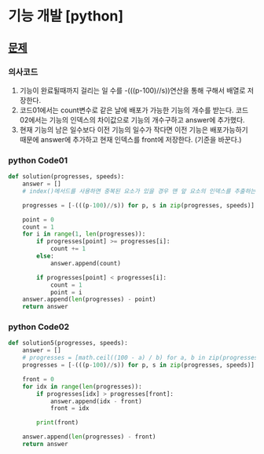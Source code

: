 # 기능 개발 [python] 

## [문제](https://programmers.co.kr/learn/courses/30/lessons/42586)

### 의사코드 
1. 기능이 완료될때까지 걸리는 일 수를 -(((p-100)//s))연산을 통해 구해서 배열로 저장한다.
2. 코드01에서는 count변수로 같은 날에 배포가 가능한 기능의 개수를 받는다. 코드02에서는 기능의 인덱스의 차이값으로 기능의 개수구하고 answer에 추가했다.
3. 현재 기능의 남은 일수보다 이전 기능의 일수가 작다면 이전 기능은 배포가능하기 때문에 answer에 추가하고 현재 인덱스를 front에 저장한다. (기준을 바꾼다.)

### python Code01
```py
def solution(progresses, speeds):
    answer = []
    # index()메서드를 사용하면 중복된 요소가 있을 경우 맨 앞 요소의 인덱스를 추출하는 문제

    progresses = [-(((p-100)//s)) for p, s in zip(progresses, speeds)]

    point = 0
    count = 1
    for i in range(1, len(progresses)):
        if progresses[point] >= progresses[i]:
            count += 1
        else:
            answer.append(count)

        if progresses[point] < progresses[i]:
            count = 1
            point = i
    answer.append(len(progresses) - point)
    return answer
```
### python Code02

```py
def solution5(progresses, speeds):
    answer = []
    # progresses = [math.ceil((100 - a) / b) for a, b in zip(progresses, speeds)]
    progresses = [-(((p-100)//s)) for p, s in zip(progresses, speeds)]

    front = 0
    for idx in range(len(progresses)):
        if progresses[idx] > progresses[front]:
            answer.append(idx - front)
            front = idx

        print(front)

    answer.append(len(progresses) - front)
    return answer
```